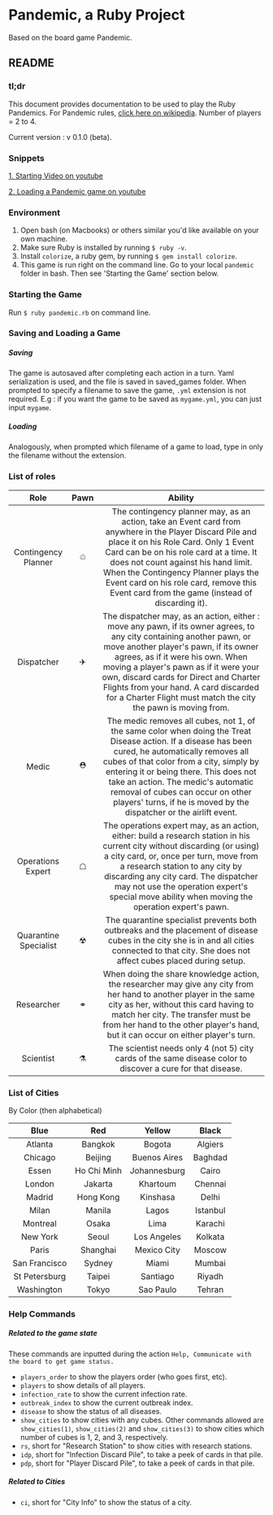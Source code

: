 # Pandemic, a Ruby Project

Based on the board game Pandemic.


## README

### tl;dr

This document provides documentation to be used to play the Ruby Pandemics. For Pandemic rules, [click here on  wikipedia](http://tinyurl.com/hvr9nfr). Number of players = 2 to 4.

Current version : v 0.1.0 (beta).

### Snippets

[1. Starting Video on youtube](https://youtu.be/ojfJBsZ6x-o)

[2. Loading a Pandemic game on youtube](https://youtu.be/1KGA3xtKsUI)


### Environment

1. Open bash (on Macbooks) or others similar you'd like available on your own machine.
2. Make sure Ruby is installed by running `$ ruby -v`.
3. Install `colorize`, a ruby gem, by running `$ gem install colorize`.
4. This game is run right on the command line. Go to your local `pandemic` folder in bash. Then see 'Starting the Game' section below.


### Starting the Game

Run `$ ruby pandemic.rb` on command line.


### Saving and Loading a Game

##### Saving

The game is autosaved after completing each action in a turn. Yaml serialization is used, and the file is saved in saved_games folder. When prompted to specify a filename to save the game, `.yml` extension is not required. E.g : if you want the game to be saved as `mygame.yml`, you can just input `mygame`.

##### Loading

Analogously, when prompted which filename of a game to load, type in only the filename without the extension.


### List of roles

| Role | Pawn | Ability |
| :---: | :---: | :---: |
| Contingency Planner | ♲ | The contingency planner may, as an action, take an Event card from anywhere in the Player Discard Pile and place it on his Role Card. Only 1 Event Card can be on his role card at a time. It does not count against his hand limit. When the Contingency Planner plays the Event card on his role card, remove this Event card from the game (instead of discarding it).|
| Dispatcher | ✈ | The dispatcher may, as an action, either : move any pawn, if its owner agrees, to any city containing another pawn, or move another player's pawn, if its owner agrees, as if it were his own. When moving a player's pawn as if it were your own, discard cards for Direct and Charter Flights from your hand. A card discarded for a Charter Flight must match the city the pawn is moving from.|
| Medic | ⛑ | The medic removes all cubes, not 1, of the same color when doing the Treat Disease action. If a disease has been cured, he automatically removes all cubes of that color from a city, simply by entering it or being there. This does not take an action. The medic's automatic removal of cubes can occur on other players' turns, if he is moved by the dispatcher or the airlift event. |
| Operations Expert | ☖ | The operations expert may, as an action, either: build a research station in his current city without discarding (or using) a city card, or, once per turn, move from a research station to any city by discarding any city card. The dispatcher may not use the operation expert's special move ability when moving the operation expert's pawn. |
| Quarantine Specialist | ☢ | The quarantine specialist prevents both outbreaks and the placement of disease cubes in the city she is in and all cities connected to that city. She does not affect cubes placed during setup. |
| Researcher | ⚭ | When doing the share knowledge action, the researcher may give any city from her hand to another player in the same city as her, without this card having to match her city. The transfer must be from her hand to the other player's hand, but it can occur on either player's turn. |
| Scientist | ⚗ | The scientist needs only 4 (not 5) city cards of the same disease color to discover a cure for that disease. |


### List of Cities

By Color (then alphabetical)

| Blue | Red | Yellow | Black |
| :---: | :---: | :---: | :---: |
| Atlanta | Bangkok | Bogota | Algiers |
| Chicago | Beijing | Buenos Aires | Baghdad |
| Essen | Ho Chi Minh | Johannesburg | Cairo |
| London | Jakarta | Khartoum | Chennai |
| Madrid | Hong Kong | Kinshasa | Delhi |
| Milan | Manila | Lagos | Istanbul |
| Montreal | Osaka | Lima | Karachi |
| New York | Seoul | Los Angeles | Kolkata |
| Paris | Shanghai | Mexico City | Moscow |
| San Francisco | Sydney | Miami | Mumbai |
| St Petersburg | Taipei | Santiago | Riyadh |
| Washington | Tokyo | Sao Paulo | Tehran |


### Help Commands

##### Related to the game state

These commands are inputted during the action `Help, Communicate with the board to get game status.`

- `players_order` to show the players order (who goes first, etc).
- `players` to show details of all players.
- `infection_rate` to show the current infection rate.
- `outbreak_index` to show the current outbreak index.
- `disease` to show the status of all diseases.
- `show_cities` to show cities with any cubes. Other commands allowed  are `show_cities(1)`, `show_cities(2)` and `show_cities(3)` to show cities which number of cubes is 1, 2, and 3, respectively.
- `rs`, short for "Research Station" to show cities with research stations.
- `idp`, short for "Infection Discard Pile", to take a peek of cards in that pile.
- `pdp`, short for "Player Discard Pile", to take a peek of cards in that pile.

##### Related to Cities

- `ci`, short for "City Info" to show the status of a city.
